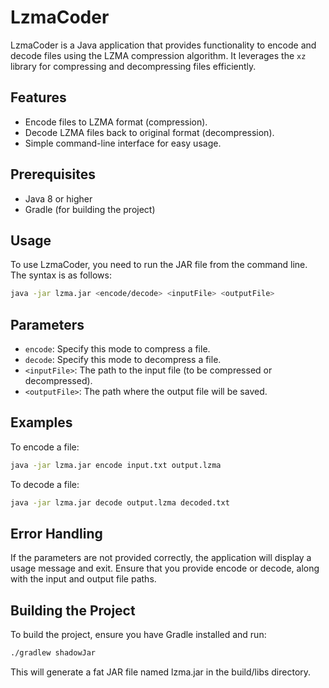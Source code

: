 # LzmaCoder

LzmaCoder is a Java application that provides functionality to encode and decode files using the LZMA compression algorithm. It leverages the `xz` library for compressing and decompressing files efficiently.

## Features

- Encode files to LZMA format (compression).
- Decode LZMA files back to original format (decompression).
- Simple command-line interface for easy usage.

## Prerequisites

- Java 8 or higher
- Gradle (for building the project)

## Usage

To use LzmaCoder, you need to run the JAR file from the command line. The syntax is as follows:

```bash
java -jar lzma.jar <encode/decode> <inputFile> <outputFile>
```

## Parameters
- `encode`: Specify this mode to compress a file.
- `decode`: Specify this mode to decompress a file.
- `<inputFile>`: The path to the input file (to be compressed or decompressed).
- `<outputFile>`: The path where the output file will be saved.

## Examples
To encode a file:
```bash
java -jar lzma.jar encode input.txt output.lzma
```
To decode a file:
```bash
java -jar lzma.jar decode output.lzma decoded.txt
```

## Error Handling
If the parameters are not provided correctly, the application will display a usage message and exit. Ensure that you provide encode or decode, along with the input and output file paths.

## Building the Project
To build the project, ensure you have Gradle installed and run:
```bash
./gradlew shadowJar
```
This will generate a fat JAR file named lzma.jar in the build/libs directory.